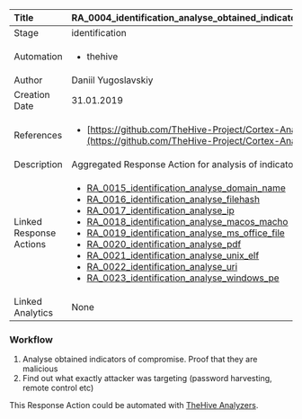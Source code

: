 | Title          | RA_0004_identification_analyse_obtained_indicators_of_compromise                                                                                                      |
|:---------------|:-----------------------------------------------------------------------------------------------------------------|
| Stage    | identification                                                            |
| Automation |<ul><li>thehive</li></ul> |
| Author    | Daniil Yugoslavskiy                                                          |
| Creation Date    | 31.01.2019                                            |
| References     |<ul><li>[https://github.com/TheHive-Project/Cortex-Analyzers](https://github.com/TheHive-Project/Cortex-Analyzers)</li></ul>                                  |
| Description    | Aggregated Response Action for analysis of indicators of compromise                                                               |
| Linked Response Actions |<ul><li>[RA_0015_identification_analyse_domain_name](../Response_Actions/RA_0015_identification_analyse_domain_name.md)</li><li>[RA_0016_identification_analyse_filehash](../Response_Actions/RA_0016_identification_analyse_filehash.md)</li><li>[RA_0017_identification_analyse_ip](../Response_Actions/RA_0017_identification_analyse_ip.md)</li><li>[RA_0018_identification_analyse_macos_macho](../Response_Actions/RA_0018_identification_analyse_macos_macho.md)</li><li>[RA_0019_identification_analyse_ms_office_file](../Response_Actions/RA_0019_identification_analyse_ms_office_file.md)</li><li>[RA_0020_identification_analyse_pdf](../Response_Actions/RA_0020_identification_analyse_pdf.md)</li><li>[RA_0021_identification_analyse_unix_elf](../Response_Actions/RA_0021_identification_analyse_unix_elf.md)</li><li>[RA_0022_identification_analyse_uri](../Response_Actions/RA_0022_identification_analyse_uri.md)</li><li>[RA_0023_identification_analyse_windows_pe](../Response_Actions/RA_0023_identification_analyse_windows_pe.md)</li></ul> |
| Linked Analytics | None |


### Workflow

1. Analyse obtained indicators of compromise. Proof that they are malicious
2. Find out what exactly attacker was targeting (password harvesting, remote control etc)

This Response Action could be automated with [TheHive Analyzers](https://github.com/TheHive-Project/Cortex-Analyzers).
